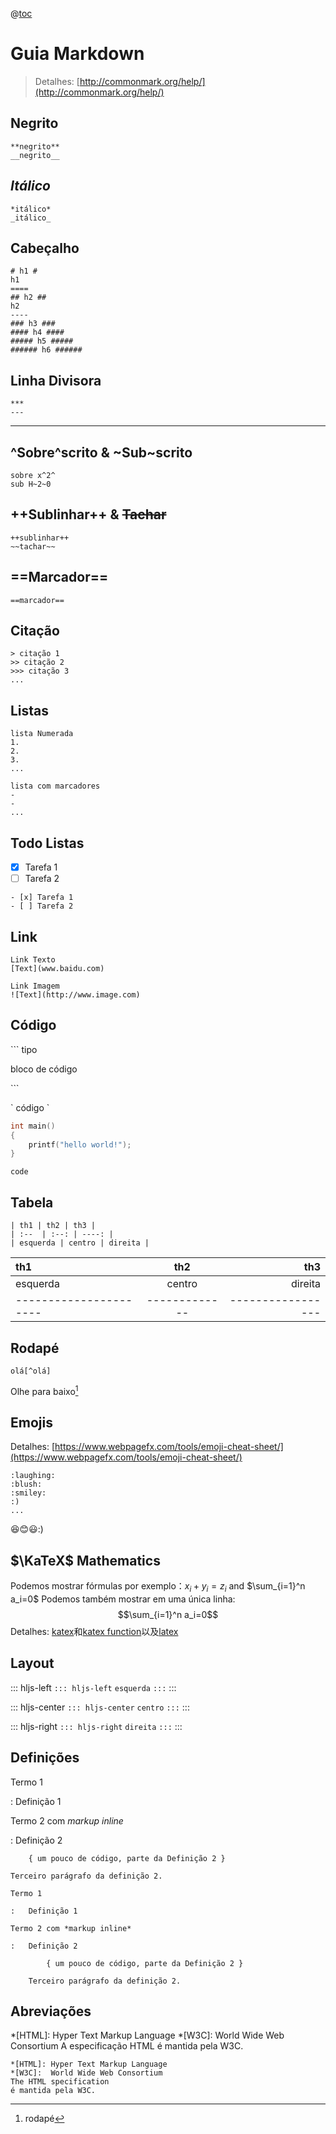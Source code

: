 @[toc](Directory)

Guia Markdown
===
> Detalhes: [http://commonmark.org/help/](http://commonmark.org/help/)

## **Negrito**
```
**negrito**
__negrito__
```
## *Itálico*
```
*itálico*
_itálico_
```
## Cabeçalho
```
# h1 #
h1
====
## h2 ##
h2
----
### h3 ###
#### h4 ####
##### h5 #####
###### h6 ######
```
## Linha Divisora
```
***
---
```
****
## ^Sobre^scrito & ~Sub~scrito
```
sobre x^2^
sub H~2~0
```
## ++Sublinhar++ & ~~Tachar~~
```
++sublinhar++
~~tachar~~
```
## ==Marcador==
```
==marcador==
```
## Citação

```
> citação 1
>> citação 2
>>> citação 3
...
```

## Listas
```
lista Numerada
1.
2.
3.
...

lista com marcadores
-
-
...
```

## Todo Listas

- [x] Tarefa 1
- [ ] Tarefa 2

```
- [x] Tarefa 1
- [ ] Tarefa 2
```

## Link
```
Link Texto
[Text](www.baidu.com)

Link Imagem
![Text](http://www.image.com)
```
## Código
\``` tipo

bloco de código

\```

\` código \`

```c++
int main()
{
    printf("hello world!");
}
```
`code`

## Tabela
```
| th1 | th2 | th3 |
| :--  | :--: | ----: |
| esquerda | centro | direita |
```
| th1 | th2 | th3 |
| :--  | :--: | ----: |
| esquerda | centro | direita |
| ---------------------- | ------------- | ----------------- |
## Rodapé
```
olá[^olá]
```

Olhe para baixo[^olá]

[^olá]: rodapé

## Emojis
Detalhes: [https://www.webpagefx.com/tools/emoji-cheat-sheet/](https://www.webpagefx.com/tools/emoji-cheat-sheet/)
```
:laughing:
:blush:
:smiley:
:)
...
```
:laughing::blush::smiley::)

## $\KaTeX$ Mathematics

Podemos mostrar fórmulas por exemplo：$x_i + y_i = z_i$ and $\sum_{i=1}^n a_i=0$
Podemos também mostrar em uma única linha:
$$\sum_{i=1}^n a_i=0$$
Detalhes: [katex](http://www.intmath.com/cg5/katex-mathjax-comparison.php)和[katex function](https://github.com/Khan/KaTeX/wiki/Function-Support-in-KaTeX)以及[latex](https://math.meta.stackexchange.com/questions/5020/mathjax-basic-tutorial-and-quick-reference)

## Layout

::: hljs-left
`::: hljs-left`
`esquerda`
`:::`
:::

::: hljs-center
`::: hljs-center`
`centro`
`:::`
:::

::: hljs-right
`::: hljs-right`
`direita`
`:::`
:::

## Definições

Termo 1

:   Definição 1

Termo 2 com *markup inline*

:   Definição 2

        { um pouco de código, parte da Definição 2 }

    Terceiro parágrafo da definição 2.

```
Termo 1

:   Definição 1

Termo 2 com *markup inline*

:   Definição 2

        { um pouco de código, parte da Definição 2 }

    Terceiro parágrafo da definição 2.

```

## Abreviações
*[HTML]: Hyper Text Markup Language
*[W3C]:  World Wide Web Consortium
A especificação HTML
é mantida pela W3C.
```
*[HTML]: Hyper Text Markup Language
*[W3C]:  World Wide Web Consortium
The HTML specification
é mantida pela W3C.
```

